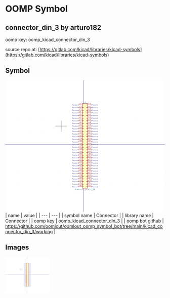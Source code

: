 # OOMP Symbol  
## connector_din_3  by arturo182  
  
oomp key: oomp_kicad_connector_din_3  
  
source repo at: [https://gitlab.com/kicad/libraries/kicad-symbols](https://gitlab.com/kicad/libraries/kicad-symbols)  
## Symbol  
  
[![working.png](working_600.png)](working.png)  
| name | value | 
| --- | --- | 
| symbol name | Connector | 
| library name | Connector | 
| oomp key | oomp_kicad_connector_din_3 | 
| oomp bot github | https://github.com/oomlout/oomlout_oomp_symbol_bot/tree/main/kicad_connector_din_3/working | 
## Images  
  
[![working.png](working_140.png)](working.png)  
